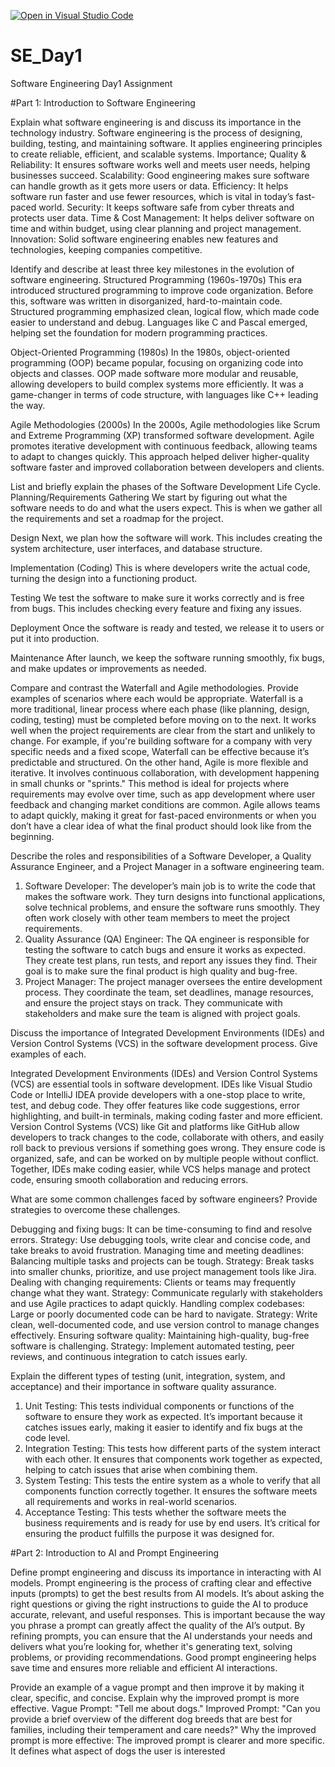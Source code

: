 [![Open in Visual Studio Code](https://classroom.github.com/assets/open-in-vscode-2e0aaae1b6195c2367325f4f02e2d04e9abb55f0b24a779b69b11b9e10269abc.svg)](https://classroom.github.com/online_ide?assignment_repo_id=18436168&assignment_repo_type=AssignmentRepo)
# SE_Day1
Software Engineering Day1 Assignment

#Part 1: Introduction to Software Engineering

Explain what software engineering is and discuss its importance in the technology industry.
Software engineering is the process of designing, building, testing, and maintaining software. It applies engineering principles to create reliable, efficient, and scalable systems.
Importance;
Quality & Reliability: It ensures software works well and meets user needs, helping businesses succeed.
Scalability: Good engineering makes sure software can handle growth as it gets more users or data.
Efficiency: It helps software run faster and use fewer resources, which is vital in today’s fast-paced world.
Security: It keeps software safe from cyber threats and protects user data.
Time & Cost Management: It helps deliver software on time and within budget, using clear planning and project management.
Innovation: Solid software engineering enables new features and technologies, keeping companies competitive.



Identify and describe at least three key milestones in the evolution of software engineering.
Structured Programming (1960s-1970s)
This era introduced structured programming to improve code organization. Before this, software was written in disorganized, hard-to-maintain code. Structured programming emphasized clean, logical flow, which made code easier to understand and debug. Languages like C and Pascal emerged, helping set the foundation for modern programming practices.

Object-Oriented Programming (1980s)
In the 1980s, object-oriented programming (OOP) became popular, focusing on organizing code into objects and classes. OOP made software more modular and reusable, allowing developers to build complex systems more efficiently. It was a game-changer in terms of code structure, with languages like C++ leading the way.

Agile Methodologies (2000s)
In the 2000s, Agile methodologies like Scrum and Extreme Programming (XP) transformed software development. Agile promotes iterative development with continuous feedback, allowing teams to adapt to changes quickly. This approach helped deliver higher-quality software faster and improved collaboration between developers and clients.


List and briefly explain the phases of the Software Development Life Cycle.
Planning/Requirements Gathering
We start by figuring out what the software needs to do and what the users expect. This is when we gather all the requirements and set a roadmap for the project.

Design
Next, we plan how the software will work. This includes creating the system architecture, user interfaces, and database structure.

Implementation (Coding)
This is where developers write the actual code, turning the design into a functioning product.

Testing
We test the software to make sure it works correctly and is free from bugs. This includes checking every feature and fixing any issues.

Deployment
Once the software is ready and tested, we release it to users or put it into production.

Maintenance
After launch, we keep the software running smoothly, fix bugs, and make updates or improvements as needed.


Compare and contrast the Waterfall and Agile methodologies. Provide examples of scenarios where each would be appropriate.
Waterfall is a more traditional, linear process where each phase (like planning, design, coding, testing) must be completed before moving on to the next. It works well when the project requirements are clear from the start and unlikely to change. For example, if you're building software for a company with very specific needs and a fixed scope, Waterfall can be effective because it’s predictable and structured.
On the other hand, Agile is more flexible and iterative. It involves continuous collaboration, with development happening in small chunks or "sprints." This method is ideal for projects where requirements may evolve over time, such as app development where user feedback and changing market conditions are common. Agile allows teams to adapt quickly, making it great for fast-paced environments or when you don’t have a clear idea of what the final product should look like from the beginning.



Describe the roles and responsibilities of a Software Developer, a Quality Assurance Engineer, and a Project Manager in a software engineering team.
1.	Software Developer: The developer’s main job is to write the code that makes the software work. They turn designs into functional applications, solve technical problems, and ensure the software runs smoothly. They often work closely with other team members to meet the project requirements.
2.	Quality Assurance (QA) Engineer: The QA engineer is responsible for testing the software to catch bugs and ensure it works as expected. They create test plans, run tests, and report any issues they find. Their goal is to make sure the final product is high quality and bug-free.
3.	Project Manager: The project manager oversees the entire development process. They coordinate the team, set deadlines, manage resources, and ensure the project stays on track. They communicate with stakeholders and make sure the team is aligned with project goals.



Discuss the importance of Integrated Development Environments (IDEs) and Version Control Systems (VCS) in the software development process. Give examples of each.

Integrated Development Environments (IDEs) and Version Control Systems (VCS) are essential tools in software development.
IDEs like Visual Studio Code or IntelliJ IDEA provide developers with a one-stop place to write, test, and debug code. They offer features like code suggestions, error highlighting, and built-in terminals, making coding faster and more efficient.
Version Control Systems (VCS) like Git and platforms like GitHub allow developers to track changes to the code, collaborate with others, and easily roll back to previous versions if something goes wrong. They ensure code is organized, safe, and can be worked on by multiple people without conflict.
Together, IDEs make coding easier, while VCS helps manage and protect code, ensuring smooth collaboration and reducing errors.


What are some common challenges faced by software engineers? Provide strategies to overcome these challenges.

Debugging and fixing bugs: It can be time-consuming to find and resolve errors.
Strategy: Use debugging tools, write clear and concise code, and take breaks to avoid frustration.
Managing time and meeting deadlines: Balancing multiple tasks and projects can be tough.
Strategy: Break tasks into smaller chunks, prioritize, and use project management tools like Jira.
Dealing with changing requirements: Clients or teams may frequently change what they want.
Strategy: Communicate regularly with stakeholders and use Agile practices to adapt quickly.
Handling complex codebases: Large or poorly documented code can be hard to navigate.
Strategy: Write clean, well-documented code, and use version control to manage changes effectively.
Ensuring software quality: Maintaining high-quality, bug-free software is challenging.
Strategy: Implement automated testing, peer reviews, and continuous integration to catch issues early.


Explain the different types of testing (unit, integration, system, and acceptance) and their importance in software quality assurance.
1.	Unit Testing: This tests individual components or functions of the software to ensure they work as expected. It’s important because it catches issues early, making it easier to identify and fix bugs at the code level.
2.	Integration Testing: This tests how different parts of the system interact with each other. It ensures that components work together as expected, helping to catch issues that arise when combining them.
3.	System Testing: This tests the entire system as a whole to verify that all components function correctly together. It ensures the software meets all requirements and works in real-world scenarios.
4.	Acceptance Testing: This tests whether the software meets the business requirements and is ready for use by end users. It’s critical for ensuring the product fulfills the purpose it was designed for.



#Part 2: Introduction to AI and Prompt Engineering


Define prompt engineering and discuss its importance in interacting with AI models.
Prompt engineering is the process of crafting clear and effective inputs (prompts) to get the best results from AI models. It’s about asking the right questions or giving the right instructions to guide the AI to produce accurate, relevant, and useful responses.
This is important because the way you phrase a prompt can greatly affect the quality of the AI’s output. By refining prompts, you can ensure that the AI understands your needs and delivers what you’re looking for, whether it's generating text, solving problems, or providing recommendations. Good prompt engineering helps save time and ensures more reliable and efficient AI interactions.



Provide an example of a vague prompt and then improve it by making it clear, specific, and concise. Explain why the improved prompt is more effective.
Vague Prompt:
"Tell me about dogs."
Improved Prompt:
"Can you provide a brief overview of the different dog breeds that are best for families, including their temperament and care needs?"
Why the improved prompt is more effective:
The improved prompt is clearer and more specific. It defines what aspect of dogs the user is interested 
